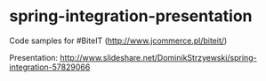 # spring-integration-presentation
Code samples for #BiteIT (http://www.jcommerce.pl/biteit/)

Presentation: http://www.slideshare.net/DominikStrzyewski/spring-integration-57829066
